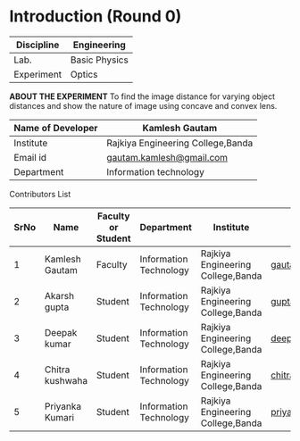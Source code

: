 # Introduction (Round 0)

| Discipline  | Engineering |
| ------------- | ------------- |
| Lab.  | Basic Physics  |
| Experiment  | Optics  |

**ABOUT THE EXPERIMENT**
To find the image distance for varying object distances and show the nature of image using concave and convex lens. 

| Name of Developer | Kamlesh Gautam |
|-----------|----------|
| Institute | Rajkiya Engineering College,Banda |
| Email id | gautam.kamlesh@gmail.com |
| Department | Information technology|

Contributors List



| SrNo | Name | Faculty or Student | Department | Institute |Email id|
|----- |-------------|--------------------|-----------|------------|---------|
|1 | Kamlesh Gautam | Faculty | Information Technology | Rajkiya Engineering College,Banda | gautam.kamlesh@gmail.com|
|2 | Akarsh gupta | Student| Information Technology| Rajkiya Engineering College,Banda| guptaakarsh22@gmail.com|
|3 | Deepak kumar | Student | Information Technology|Rajkiya Engineering College,Banda| deepakkumaretaily@gmail.com|
|4 | Chitra kushwaha | Student | Information Technology | Rajkiya Engineering College,Banda| chitra.shardakushwaha@gmail.com|
|5 | Priyanka Kumari | Student | Information Technology | Rajkiya Engineering College,Banda| priyankarec734@gmail.com|

